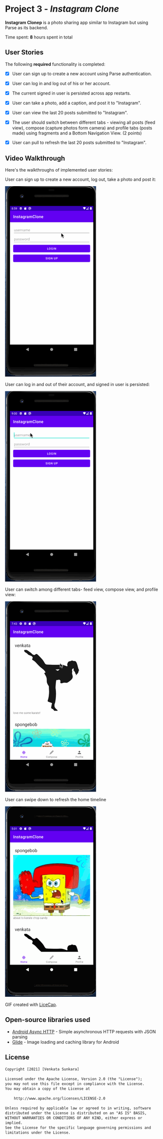 # Project 3 - *Instagram Clone*

**Instagram Clonep** is a photo sharing app similar to Instagram but using Parse as its backend.

Time spent: **8** hours spent in total

## User Stories

The following **required** functionality is completed:

- [x] User can sign up to create a new account using Parse authentication.
- [x] User can log in and log out of his or her account.
- [x] The current signed in user is persisted across app restarts.
- [x] User can take a photo, add a caption, and post it to "Instagram".
- [x] User can view the last 20 posts submitted to "Instagram".
- [x] The user should switch between different tabs - viewing all posts (feed view), compose (capture photos form camera) and profile tabs (posts made) using fragments and a Bottom Navigation View. (2 points)
- [x] User can pull to refresh the last 20 posts submitted to "Instagram".


## Video Walkthrough

Here's the walkthroughs of implemented user stories:

User can sign up to create a new account, log out, take a photo and post it:


<img src='walkthrough.gif' title='User can sign up to create a new account, log out, take a photo and post it.' width='' alt='Video Walkthrough' />

User can log in and out of their account, and signed in user is persisted:


<img src='walkthrough2.gif' title='User can log in and out of their account, and signed in user is persisted.' width='' alt='Video Walkthrough' />

User can switch among different tabs- feed view, compose view, and profile view:


<img src='walkthrough_pt2_1.gif' title='User can switch among different tabs- feed view, compose view, and profile view.' width='' alt='Video Walkthrough' />

User can swipe down to refresh the home timeline


<img src='walkthrough_pt2_2.gif' title='User can swipe down to refresh the home timeline' width='' alt='Video walkthrough' />

GIF created with [LiceCap](http://www.cockos.com/licecap/).


## Open-source libraries used

- [Android Async HTTP](https://github.com/codepath/CPAsyncHttpClient) - Simple asynchronous HTTP requests with JSON parsing
- [Glide](https://github.com/bumptech/glide) - Image loading and caching library for Android

## License

    Copyright [2021] [Venkata Sunkara]

    Licensed under the Apache License, Version 2.0 (the "License");
    you may not use this file except in compliance with the License.
    You may obtain a copy of the License at

        http://www.apache.org/licenses/LICENSE-2.0

    Unless required by applicable law or agreed to in writing, software
    distributed under the License is distributed on an "AS IS" BASIS,
    WITHOUT WARRANTIES OR CONDITIONS OF ANY KIND, either express or implied.
    See the License for the specific language governing permissions and
    limitations under the License.
